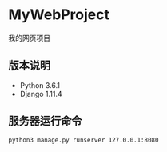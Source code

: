 # MyWebProject

我的网页项目

## 版本说明

* Python 3.6.1
* Django 1.11.4

## 服务器运行命令

```shell
python3 manage.py runserver 127.0.0.1:8080
```